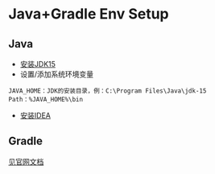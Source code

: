 # Java+Gradle Env Setup

## Java

- [安装JDK15](https://www.oracle.com/java/technologies/javase-downloads.html)
- 设置/添加系统环境变量

```shell
JAVA_HOME：JDK的安装目录，例：C:\Program Files\Java\jdk-15
Path：%JAVA_HOME%\bin
```

- [安装IDEA](https://www.jetbrains.com/idea/download/#section=windows)

## Gradle

[见官网文档](https://gradle.org/install/)